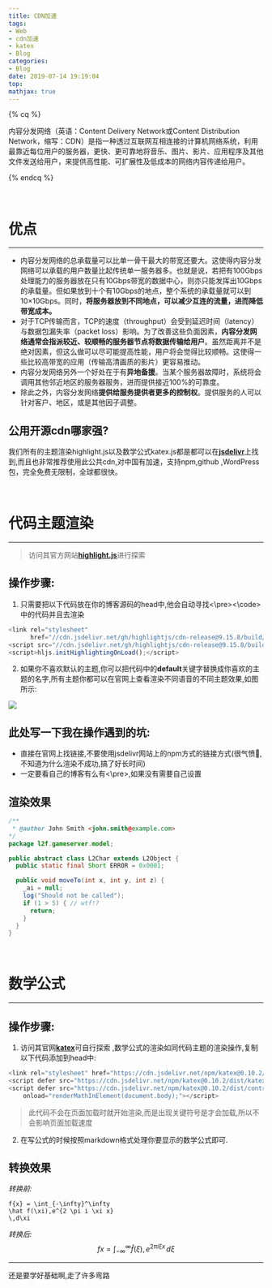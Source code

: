 ```yaml
---
title: CDN加速
tags:
- Web
- cdn加速
- katex
- Blog
categories:
- Blog
date: 2019-07-14 19:19:04
top:
mathjax: true
---
```




{% cq %}

内容分发网络（英语：Content Delivery Network或Content Distribution Network，缩写：CDN）是指一种透过互联网互相连接的计算机网络系统，利用最靠近每位用户的服务器，更快、更可靠地将音乐、图片、影片、应用程序及其他文件发送给用户，来提供高性能、可扩展性及低成本的网络内容传递给用户。

{% endcq %}



<!-- more -->

<br>

# **优点**

------

- 内容分发网络的总承载量可以比单一骨干最大的带宽还要大。这使得内容分发网络可以承载的用户数量比起传统单一服务器多。也就是说，若把有100Gbps处理能力的服务器放在只有10Gbps带宽的数据中心，则亦只能发挥出10Gbps的承载量。但如果放到十个有10Gbps的地点，整个系统的承载量就可以到10×10Gbps。同时，**将服务器放到不同地点，可以减少互连的流量，进而降低带宽成本。**
- 对于TCP传输而言，TCP的速度（throughput）会受到延迟时间（latency）与数据包漏失率（packet loss）影响。为了改善这些负面因素，**内容分发网络通常会指派较近、较顺畅的服务器节点将数据传输给用户**。虽然距离并不是绝对因素，但这么做可以尽可能提高性能，用户将会觉得比较顺畅。这使得一些比较高带宽的应用（传输高清画质的影片）更容易推动。
- 内容分发网络另外一个好处在于有**异地备援**。当某个服务器故障时，系统将会调用其他邻近地区的服务器服务，进而提供接近100%的可靠度。
- 除此之外，内容分发网络**提供给服务提供者更多的控制权**。提供服务的人可以针对客户、地区，或是其他因子调整。

## **公用开源cdn哪家强?**

我们所有的主题渲染highlight.js以及数学公式katex.js都是都可以在[**jsdelivr**](https://www.jsdelivr.com/)上找到,而且也非常推荐使用此公共cdn,对中国有加速，支持npm,github ,WordPress包，完全免费无限制，全球都很快。

<br>

# **代码主题渲染**

------

> 访问其官方网站[**highlight.js**](https://highlightjs.org/)进行探索  


## **操作步骤:**

1. 只需要把以下代码放在你的博客源码的head中,他会自动寻找<\pre><\code>中的代码并且去渲染  

```js
<link rel="stylesheet"
      href="//cdn.jsdelivr.net/gh/highlightjs/cdn-release@9.15.8/build/styles/default.min.css">
<script src="//cdn.jsdelivr.net/gh/highlightjs/cdn-release@9.15.8/build/highlight.min.js"></script>
<script>hljs.initHighlightingOnLoad();</script>
```

2. 如果你不喜欢默认的主题,你可以把代码中的**default**关键字替换成你喜欢的主题的名字,所有主题你都可以在官网上查看渲染不同语音的不同主题效果,如图所示:  

![](file://C:/Users/Administrator/Desktop/googlesync/Gridea/post-images/1561820901909.png)

## **此处写一下我在操作遇到的坑:**  

- 直接在官网上找链接,不要使用jsdelivr网站上的npm方式的链接方式(很气愤😤,不知道为什么渲染不成功,搞了好长时间)  
- 一定要看自己的博客有么有<\pre>,如果没有需要自己设置  

## **渲染效果**

```java
/**
 * @author John Smith <john.smith@example.com>
*/
package l2f.gameserver.model;

public abstract class L2Char extends L2Object {
  public static final Short ERROR = 0x0001;

  public void moveTo(int x, int y, int z) {
    _ai = null;
    log("Should not be called");
    if (1 > 5) { // wtf!?
      return;
    }
  }
}
```

<br>

# 数学公式

------

## **操作步骤:**

1. 访问其官网[**katex**](https://katex.org/)可自行探索  ,数学公式的渲染如同代码主题的渲染操作,复制以下代码添加到head中:  

```js
<link rel="stylesheet" href="https://cdn.jsdelivr.net/npm/katex@0.10.2/dist/katex.min.css" integrity="sha384-yFRtMMDnQtDRO8rLpMIKrtPCD5jdktao2TV19YiZYWMDkUR5GQZR/NOVTdquEx1j" crossorigin="anonymous">
<script defer src="https://cdn.jsdelivr.net/npm/katex@0.10.2/dist/katex.min.js" integrity="sha384-9Nhn55MVVN0/4OFx7EE5kpFBPsEMZxKTCnA+4fqDmg12eCTqGi6+BB2LjY8brQxJ" crossorigin="anonymous"></script>
<script defer src="https://cdn.jsdelivr.net/npm/katex@0.10.2/dist/contrib/auto-render.min.js" integrity="sha384-kWPLUVMOks5AQFrykwIup5lo0m3iMkkHrD0uJ4H5cjeGihAutqP0yW0J6dpFiVkI" crossorigin="anonymous"
    onload="renderMathInElement(document.body);"></script>
```

> 此代码不会在页面加载时就开始渲染,而是出现关键符号是才会加载,所以不会影响页面加载速度

2. 在写公式的时候按照markdown格式处理你要显示的数学公式即可.  

## **转换效果**

*转换前:*  

```
f{x} = \int_{-\infty}^\infty
\hat f(\xi),e^{2 \pi i \xi x}
\,d\xi
```

*转换后:*  
$$
f{x} = \int_{-\infty}^\infty
    \hat f(\xi),e^{2 \pi i \xi x}
    \,d\xi
$$

------

还是要学好基础啊,走了许多弯路